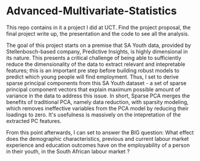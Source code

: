 # Advanced-Multivariate-Statistics

This repo contains in it a project I did at UCT. Find the project proposal, the final project write up, the presentation and the code to see all the analysis. 

The goal of this project starts on a premise that SA Youth data, provided by Stellenbosch-based company, Predictive Insights, is highly dimensional in its nature. This presents a critical challenge of being able to sufficiently reduce the dimensionality of the data to extract relevant and intepretable features; this is an important pre step before building robust models to predict which young people will find employment. Thus, I set to derive sparse principal components from this SA Youth dataset - a set of sparse principal component vectors that explain maximum possible amount of variance in the data to address
this issue. In short, Sparse PCA merges the benefits of traditional PCA, namely data reduction, with sparsity modeling, which removes ineffective variables from the PCA model by reducing their loadings to zero. It's usefulness is massively on the intepretation of the extracted PC features. 

From this point afterwards, I can set to answer the BIG question: What effect does the demographic characteristics, previous and current labour market experience and education outcomes have on the employability of a person in their youth, in the South African labour market ?


